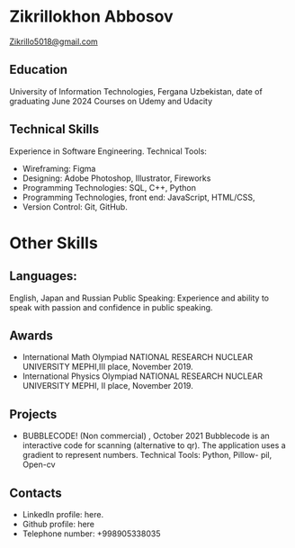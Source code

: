 # Zikrillokhon Abbosov
Zikrillo5018@gmail.com
## Education
University of Information Technologies, Fergana Uzbekistan, date of graduating June 2024
Courses on Udemy and Udacity
## Technical Skills
Experience in Software Engineering. Technical Tools:
- Wireframing: Figma
- Designing: Adobe Photoshop, Illustrator, Fireworks
- Programming Technologies: SQL, C++, Python
- Programming Technologies, front end: JavaScript, HTML/CSS,
- Version Control: Git, GitHub.
# Other Skills
## Languages:
English, Japan and Russian
Public Speaking:
Experience and ability to speak with passion and confidence in public speaking.
## Awards
- International Math Olympiad NATIONAL RESEARCH NUCLEAR UNIVERSITY MEPHI,III place, November 2019.
- International Physics Olympiad NATIONAL RESEARCH NUCLEAR UNIVERSITY MEPHI, II place, November 2019.
## Projects
- BUBBLECODE! (Non commercial) , October 2021
Bubblecode is an interactive code for scanning (alternative to qr). The application uses a gradient to represent numbers.
Technical Tools: Python, Pillow- pil, Open-cv
## Contacts
- LinkedIn profile: here.
- Github profile: here
- Telephone number: +998905338035
